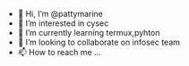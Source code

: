 - 👋 Hi, I’m @pattymarine
- 👀 I’m interested in cysec
- 🌱 I’m currently learning termux,pyhton
- 💞️ I’m looking to collaborate on infosec team
- 📫 How to reach me ...

<!---
pattymarine/pattymarine is a ✨ special ✨ repository because its `README.md` (this file) appears on your GitHub profile.
You can click the Preview link to take a look at your changes.
--->

